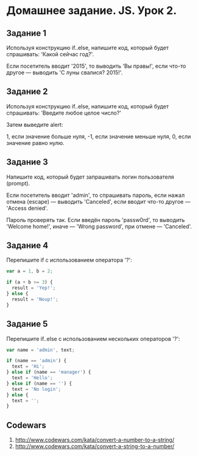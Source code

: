 # Домашнее задание. JS. Урок 2.

## Задание 1

Используя конструкцию if..else, напишите код, который будет спрашивать: 'Какой сейчас год?'.

Если посетитель вводит '2015', то выводить 'Вы правы!', если что-то другое — выводить 'С луны свалися? 2015!'.

## Задание 2

Используя конструкцию if..else, напишите код, который будет спрашивать: 'Введите любое целое число?'

Затем выведите alert:

1, если значение больше нуля,
-1, если значение меньше нуля,
0, если значение равно нулю.

## Задание 3

Напишите код, который будет запрашивать логин пользователя (prompt).

Если посетитель вводит 'admin', то спрашивать пароль, если нажал отмена (escape) — выводить 'Canceled', если вводит что-то другое — 'Access denied'.

Пароль проверять так. Если введён пароль 'passw0rd', то выводить 'Welcome home!', иначе — 'Wrong password', при отмене — 'Canceled'.

## Задание 4

Перепишите if с использованием оператора '?':

```js
var a = 1, b = 2;

if (a + b >= 3) {
  result = 'Yep!';
} else {
  result = 'Noup!';
}
```

## Задание 5

Перепишите if..else с использованием нескольких операторов '?':

```js
var name = 'admin', text;

if (name == 'admin') {
  text = 'Hi';
} else if (name == 'manager') {
  text = 'Hello';
} else if (name == '') {
  text = 'No login';
} else {
  text = '';
}
```

## Codewars

1.  http://www.codewars.com/kata/convert-a-number-to-a-string/
2.  http://www.codewars.com/kata/convert-a-string-to-a-number/
